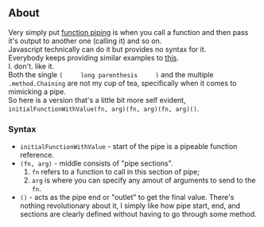 ## About     
Very simply put [function piping](https://en.wikipedia.org/wiki/Pipeline_(software)#:~:text=The%20name%20%22pipeline%22%20comes%20from,byte%20streams%20as%20data%20objects.) is when you call a function and then pass it's output to another one (calling it) and so on.      
Javascript technically can do it but provides no syntax for it.      
Everybody keeps providing similar examples to [this](https://medium.com/@ian_grubb/function-piping-in-javascript-a125b0876a2b).      
I. don't. like it.        
Both the single `(     long parenthesis     )` and the multiple `.method.Chaining` are not my cup of tea, specifically when it comes to mimicking a pipe.       
So here is a version that's a little bit more self evident, `initialFunctionWithValue(fn, arg)(fn, arg)(fn, arg)()`.          
### Syntax     
- `initialFunctionWithValue` - start of the pipe is a pipeable function reference.
- `(fn, arg)` - middle consists of "pipe sections".
  1. `fn` refers to a function to call in this section of pipe;
  2. `arg` is where you can specify any amout of arguments to send to the `fn`.
- `()` - acts as the pipe end or "outlet" to get the final value.
There's nothing revolutionary about it, I simply like how pipe start, end, and sections are clearly defined without having to go through some method.
